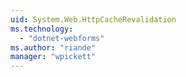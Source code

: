 ```yaml
---
uid: System.Web.HttpCacheRevalidation
ms.technology: 
  - "dotnet-webforms"
ms.author: "riande"
manager: "wpickett"
---
```

